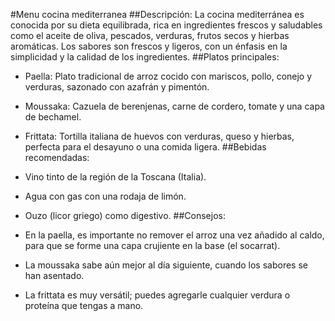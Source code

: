 #Menu cocina mediterranea
##Descripción:
La cocina mediterránea es conocida por su dieta equilibrada, rica en ingredientes frescos y saludables como el aceite de oliva, pescados, verduras, frutos secos y hierbas aromáticas. Los sabores son frescos y ligeros, con un énfasis en la simplicidad y la calidad de los ingredientes.
##Platos principales:
- Paella: Plato tradicional de arroz cocido con mariscos, pollo, conejo y verduras, sazonado con azafrán y pimentón.

- Moussaka: Cazuela de berenjenas, carne de cordero, tomate y una capa de bechamel.

- Frittata: Tortilla italiana de huevos con verduras, queso y hierbas, perfecta para el desayuno o una comida ligera.
##Bebidas recomendadas:
- Vino tinto de la región de la Toscana (Italia).

- Agua con gas con una rodaja de limón.

- Ouzo (licor griego) como digestivo.
##Consejos:
- En la paella, es importante no remover el arroz una vez añadido al caldo, para que se forme una capa crujiente en la base (el socarrat).

- La moussaka sabe aún mejor al día siguiente, cuando los sabores se han asentado.

- La frittata es muy versátil; puedes agregarle cualquier verdura o proteína que tengas a mano.
